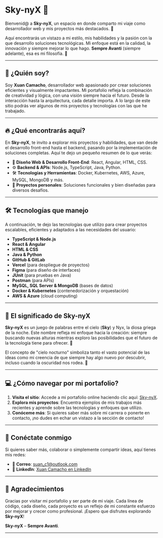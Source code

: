 # Sky-nyX 🌌

Bienvenid@ a **Sky-nyX**, un espacio en donde comparto mi viaje como desarrollador web y mis proyectos más destacados. 🌠

Aquí encontrarás un vistazo a mi estilo, mis habilidades y la pasión con la que desarrollo soluciones tecnológicas. Mi enfoque está en la calidad, la innovación y siempre mejorar lo que hago. **Sempre Avanti** (siempre adelante), esa es mi filosofía. 🚀

---

## 🚀 ¿Quién soy?

Soy **Xuan Camacho**, desarrollador web apasionado por crear soluciones eficientes y visualmente impactantes. Mi portafolio refleja la combinación de creatividad y lógica, con una visión siempre hacia el futuro. Desde la interacción hasta la arquitectura, cada detalle importa. A lo largo de este sitio podrás ver algunos de mis proyectos y tecnologías con las que he trabajado.

---

## 🔥 ¿Qué encontrarás aquí?

En **Sky-nyX**, te invito a explorar mis proyectos y habilidades, que van desde el desarrollo front-end hasta el backend, pasando por la implementación de soluciones completas. Aquí te dejo un pequeño resumen de lo que verás:

- 🎨 **Diseño Web & Desarrollo Front-End**: React, Angular, HTML, CSS.
- ⚙️ **Backend & APIs**: Node.js, TypeScript, Java, Python.
- 🛠️ **Tecnologías y Herramientas**: Docker, Kubernetes, AWS, Azure, MySQL, MongoDB y más.
- 🌟 **Proyectos personales**: Soluciones funcionales y bien diseñadas para diversos desafíos.

---

## 🛠️ Tecnologías que manejo

A continuación, te dejo las tecnologías que utilizo para crear proyectos escalables, eficientes y adaptados a las necesidades del usuario:

- **TypeScript & Node.js**
- **React & Angular**
- **HTML & CSS**
- **Java & Python**
- **GitHub & GitLab**
- **Vercel** (para despliegue de proyectos)
- **Figma** (para diseño de interfaces)
- **JUnit** (para pruebas en Java)
- **Postman** (para APIs)
- **MySQL, SQL Server & MongoDB** (bases de datos)
- **Docker & Kubernetes** (contenedorización y orquestación)
- **AWS & Azure** (cloud computing)

---

## 🌌 El significado de **Sky-nyX**

**Sky-nyX** es un juego de palabras entre el cielo (**Sky**) y Nyx, la diosa griega de la noche. Este nombre refleja mi enfoque hacia la creación: siempre buscando nuevas alturas mientras exploro las posibilidades que el futuro de la tecnología tiene para ofrecer. 🌙

El concepto de "cielo nocturno" simboliza tanto el vasto potencial de las ideas como mi creencia de que siempre hay algo nuevo por descubrir, incluso cuando la oscuridad nos rodea. 💫

---

## 💻 ¿Cómo navegar por mi portafolio?

1. **Visita el sitio**: Accede a mi portafolio online haciendo clic aquí: [Sky-nyX](https://pk2-xuan.github.io/Sky-nyX/).
2. **Explora mis proyectos**: Encuentra ejemplos de mis trabajos más recientes y aprende sobre las tecnologías y enfoques que utilizo.
3. **Conóceme más**: Si quieres saber más sobre mi carrera o ponerte en contacto, ¡no dudes en echar un vistazo a la sección de contacto!

---

## 💬 Conéctate conmigo

Si quieres saber más, colaborar o simplemente compartir ideas, aquí tienes mis redes:

- 📧 **Correo**: [suan_c1@outlook.com](mailto:suan_c1@outlook.com)
- 💼 **LinkedIn**: [Xuan Camacho en LinkedIn](https://www.linkedin.com/in/xuan-camacho-meza-013051291)

---

## 📣 Agradecimientos

Gracias por visitar mi portafolio y ser parte de mi viaje. Cada línea de código, cada diseño, cada proyecto es un reflejo de mi constante esfuerzo por mejorar y crecer como profesional. ¡Espero que disfrutes explorando **Sky-nyX**!

**Sky-nyX** – **Sempre Avanti**.

---
